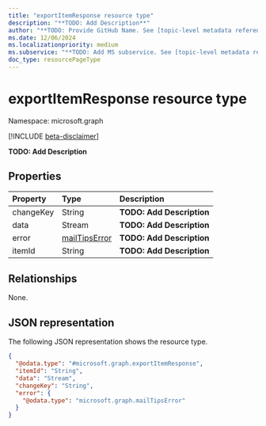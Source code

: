 ```yaml
---
title: "exportItemResponse resource type"
description: "**TODO: Add Description**"
author: "**TODO: Provide GitHub Name. See [topic-level metadata reference](https://aka.ms/msgo?pagePath=Document-APIs/Guidelines/Metadata)**"
ms.date: 12/06/2024
ms.localizationpriority: medium
ms.subservice: "**TODO: Add MS subservice. See [topic-level metadata reference](https://aka.ms/msgo?pagePath=Document-APIs/Guidelines/Metadata)**"
doc_type: resourcePageType
---
```


# exportItemResponse resource type

Namespace: microsoft.graph

[!INCLUDE [beta-disclaimer](../../includes/beta-disclaimer.md)]

**TODO: Add Description**


## Properties
|Property|Type|Description|
|:---|:---|:---|
|changeKey|String|**TODO: Add Description**|
|data|Stream|**TODO: Add Description**|
|error|[mailTipsError](../resources/mailtipserror.md)|**TODO: Add Description**|
|itemId|String|**TODO: Add Description**|

## Relationships
None.

## JSON representation
The following JSON representation shows the resource type.
<!-- {
  "blockType": "resource",
  "@odata.type": "microsoft.graph.exportItemResponse"
}
-->
``` json
{
  "@odata.type": "#microsoft.graph.exportItemResponse",
  "itemId": "String",
  "data": "Stream",
  "changeKey": "String",
  "error": {
    "@odata.type": "microsoft.graph.mailTipsError"
  }
}
```

